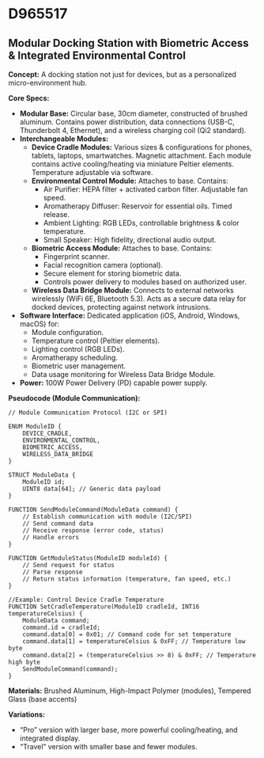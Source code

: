 # D965517

## Modular Docking Station with Biometric Access & Integrated Environmental Control

**Concept:** A docking station not just for devices, but as a personalized micro-environment hub.

**Core Specs:**

*   **Modular Base:** Circular base, 30cm diameter, constructed of brushed aluminum. Contains power distribution, data connections (USB-C, Thunderbolt 4, Ethernet), and a wireless charging coil (Qi2 standard).
*   **Interchangeable Modules:**
    *   **Device Cradle Modules:** Various sizes & configurations for phones, tablets, laptops, smartwatches.  Magnetic attachment.  Each module contains active cooling/heating via miniature Peltier elements. Temperature adjustable via software.
    *   **Environmental Control Module:**  Attaches to base. Contains:
        *   Air Purifier: HEPA filter + activated carbon filter.  Adjustable fan speed.
        *   Aromatherapy Diffuser:  Reservoir for essential oils.  Timed release.
        *   Ambient Lighting:  RGB LEDs, controllable brightness & color temperature.
        *   Small Speaker: High fidelity, directional audio output.
    *   **Biometric Access Module:**  Attaches to base. Contains:
        *   Fingerprint scanner.
        *   Facial recognition camera (optional).
        *   Secure element for storing biometric data.
        *   Controls power delivery to modules based on authorized user.
    *   **Wireless Data Bridge Module:** Connects to external networks wirelessly (WiFi 6E, Bluetooth 5.3). Acts as a secure data relay for docked devices, protecting against network intrusions.
*   **Software Interface:**  Dedicated application (iOS, Android, Windows, macOS) for:
    *   Module configuration.
    *   Temperature control (Peltier elements).
    *   Lighting control (RGB LEDs).
    *   Aromatherapy scheduling.
    *   Biometric user management.
    *   Data usage monitoring for Wireless Data Bridge Module.
*   **Power:** 100W Power Delivery (PD) capable power supply.

**Pseudocode (Module Communication):**

```
// Module Communication Protocol (I2C or SPI)

ENUM ModuleID {
    DEVICE_CRADLE,
    ENVIRONMENTAL_CONTROL,
    BIOMETRIC_ACCESS,
    WIRELESS_DATA_BRIDGE
}

STRUCT ModuleData {
    ModuleID id;
    UINT8 data[64]; // Generic data payload
}

FUNCTION SendModuleCommand(ModuleData command) {
    // Establish communication with module (I2C/SPI)
    // Send command data
    // Receive response (error code, status)
    // Handle errors
}

FUNCTION GetModuleStatus(ModuleID moduleId) {
    // Send request for status
    // Parse response
    // Return status information (temperature, fan speed, etc.)
}

//Example: Control Device Cradle Temperature
FUNCTION SetCradleTemperature(ModuleID cradleId, INT16 temperatureCelsius) {
    ModuleData command;
    command.id = cradleId;
    command.data[0] = 0x01; // Command code for set temperature
    command.data[1] = temperatureCelsius & 0xFF; // Temperature low byte
    command.data[2] = (temperatureCelsius >> 8) & 0xFF; // Temperature high byte
    SendModuleCommand(command);
}
```

**Materials:** Brushed Aluminum, High-Impact Polymer (modules), Tempered Glass (base accents)

**Variations:** 
*   “Pro” version with larger base, more powerful cooling/heating, and integrated display. 
*   “Travel” version with smaller base and fewer modules.